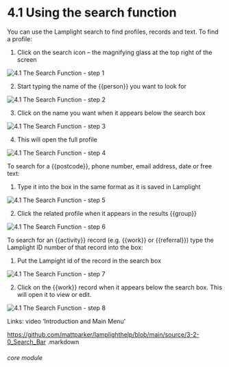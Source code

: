 # 4.1 Using the search function

You can use the Lamplight search to find profiles, records and text.
To find a profile:
1. Click on the search icon – the magnifying glass at the top right of the screen

![4.1 The Search Function - step 1](4.1_The_Search_Function_im_1.png)

2. Start typing the name of the {{person}} you want to look for

![4.1 The Search Function - step 2](4.1_The_Search_Function_im_2.png)

3. Click on the name you want when it appears below the search box

![4.1 The Search Function - step 3](4.1_The_Search_Function_im_3.png)

4. This will open the full profile

![4.1 The Search Function - step 4](4.1_The_Search_Function_im_4.png)

To search for a {{postcode}}, phone number, email address, date or free text:
1. Type it into the box in the same format as it is saved in Lamplight

![4.1 The Search Function - step 5](4.1_The_Search_Function_im_5.png)

2. Click the related profile when it appears in the results {{group}}

![4.1 The Search Function - step 6](4.1_The_Search_Function_im_6.png)

To search for an {{activity}} record (e.g. {{work}} or {{referral}}) type the Lamplight ID number of that record into the box:
1. Put the Lampight id of the record in the search box

![4.1 The Search Function - step 7](4.1_The_Search_Function_im_7.png)

2. Click on the {{work}} record when it appears below the search box. This will open it to view or edit.

![4.1 The Search Function - step 8](4.1_The_Search_Function_im_8.png)

Links: video ‘Introduction and Main Menu’

https://github.com/mattparker/lamplighthelp/blob/main/source/3-2-0_Search_Bar
.markdown

###### core module